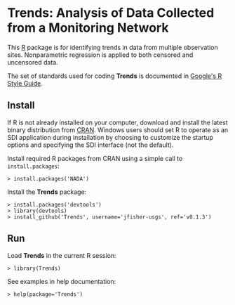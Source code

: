 Trends: Analysis of Data Collected from a Monitoring Network
============================================================

This [R](http://www.r-project.org/ "R") package
is for identifying trends in data from multiple observation sites.
Nonparametric regression is applied to both censored and uncensored data.

The set of standards used for coding **Trends** is documented in
[Google's R Style Guide](http://google-styleguide.googlecode.com/svn/trunk/google-r-style.html "Google's R Style Guide").

Install
-------

If R is not already installed on your
computer, download and install the latest binary distribution from
[CRAN](http://cran.r-project.org/ "The Comprehensive R Archive Network").
Windows users should set R to operate as an SDI application during installation
by choosing to customize the startup options and specifying the SDI interface
(not the default).

Install required R packages from CRAN using a simple call to
`install.packages`:

    > install.packages('NADA')

Install the **Trends** package:

    > install.packages('devtools')
    > library(devtools)
    > install_github('Trends', username='jfisher-usgs', ref='v0.1.3')

Run
---

Load **Trends** in the current R session:

    > library(Trends)

See examples in help documentation:

    > help(package='Trends')
